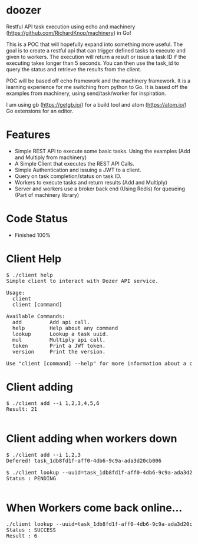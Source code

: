 # doozer
Restful API task execution using echo and machinery (https://github.com/RichardKnop/machinery) in Go!

This is a POC that will hopefully expand into something more useful. The goal is to create a restful api that can trigger defined tasks to execute and given to workers. The execution will return a result or issue a task ID if the executing takes longer than 5 seconds. You can then use the task_id to query
the status and retrieve the results from the client.

POC will be based off echo framework and the machinery framework. It is a learning experience for me switching from python to Go. It is based off the examples from machinery, using send/task/worker for inspiration.

I am using gb (https://getgb.io/) for a build tool  and atom (https://atom.io/) Go extensions
for an editor.


# Features

* Simple REST API to execute some basic tasks. Using the examples (Add and Multiply from machinery)
* A Simple Client that executes the REST API Calls.
* Simple Authentication and issuing a JWT to a client.
* Query on task completion/status on task ID.
* Workers to execute tasks and return results (Add and Multiply)
* Server and workers use a broker back end (Using Redis) for queueing (Part of machinery library)

# Code Status

* Finished 100%


# Client Help

<pre>
$ ./client help
Simple client to interact with Dozer API service.

Usage:
  client
  client [command]

Available Commands:
  add         Add api call.
  help        Help about any command
  lookup      Lookup a task uuid.
  mul         Multiply api call.
  token       Print a JWT token.
  version     Print the version.

Use "client [command] --help" for more information about a command.
</pre>

# Client adding
<pre>
$ ./client add --i 1,2,3,4,5,6
Result: 21

</pre>

# Client adding when workers down

<pre>
$ ./client add --i 1,2,3
Defered! task_1db8fd1f-aff0-4db6-9c9a-ada3d20cb006

$ ./client lookup --uuid=task_1db8fd1f-aff0-4db6-9c9a-ada3d20cb006
Status : PENDING

</pre>

# When Workers come back online...

<pre>
./client lookup --uuid=task_1db8fd1f-aff0-4db6-9c9a-ada3d20cb006
Status : SUCCESS
Result : 6
</pre>
